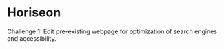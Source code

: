 # Horiseon
Challenge 1: Edit pre-existing webpage for optimization of search engines and accessibility.

